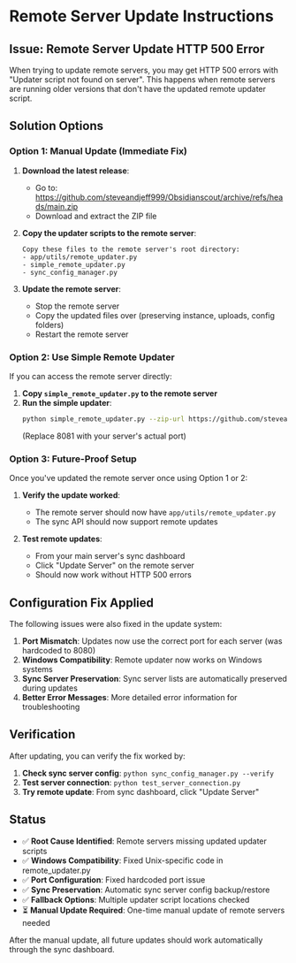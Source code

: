 # Remote Server Update Instructions

## Issue: Remote Server Update HTTP 500 Error

When trying to update remote servers, you may get HTTP 500 errors with "Updater script not found on server". This happens when remote servers are running older versions that don't have the updated remote updater script.

## Solution Options

### Option 1: Manual Update (Immediate Fix)

1. **Download the latest release**:
   - Go to: https://github.com/steveandjeff999/Obsidianscout/archive/refs/heads/main.zip
   - Download and extract the ZIP file

2. **Copy the updater scripts to the remote server**:
   ```
   Copy these files to the remote server's root directory:
   - app/utils/remote_updater.py
   - simple_remote_updater.py
   - sync_config_manager.py
   ```

3. **Update the remote server**:
   - Stop the remote server
   - Copy the updated files over (preserving instance, uploads, config folders)
   - Restart the remote server

### Option 2: Use Simple Remote Updater

If you can access the remote server directly:

1. **Copy `simple_remote_updater.py` to the remote server**
2. **Run the simple updater**:
   ```bash
   python simple_remote_updater.py --zip-url https://github.com/steveandjeff999/Obsidianscout/archive/refs/heads/main.zip --port 8081 --use-waitress
   ```
   (Replace 8081 with your server's actual port)

### Option 3: Future-Proof Setup

Once you've updated the remote server once using Option 1 or 2:

1. **Verify the update worked**:
   - The remote server should now have `app/utils/remote_updater.py`
   - The sync API should now support remote updates

2. **Test remote updates**:
   - From your main server's sync dashboard
   - Click "Update Server" on the remote server
   - Should now work without HTTP 500 errors

## Configuration Fix Applied

The following issues were also fixed in the update system:

1. **Port Mismatch**: Updates now use the correct port for each server (was hardcoded to 8080)
2. **Windows Compatibility**: Remote updater now works on Windows systems
3. **Sync Server Preservation**: Sync server lists are automatically preserved during updates
4. **Better Error Messages**: More detailed error information for troubleshooting

## Verification

After updating, you can verify the fix worked by:

1. **Check sync server config**: `python sync_config_manager.py --verify`
2. **Test server connection**: `python test_server_connection.py`
3. **Try remote update**: From sync dashboard, click "Update Server"

## Status

- ✅ **Root Cause Identified**: Remote servers missing updated updater scripts
- ✅ **Windows Compatibility**: Fixed Unix-specific code in remote_updater.py
- ✅ **Port Configuration**: Fixed hardcoded port issue 
- ✅ **Sync Preservation**: Automatic sync server config backup/restore
- ✅ **Fallback Options**: Multiple updater script locations checked
- ⏳ **Manual Update Required**: One-time manual update of remote servers needed

After the manual update, all future updates should work automatically through the sync dashboard.
